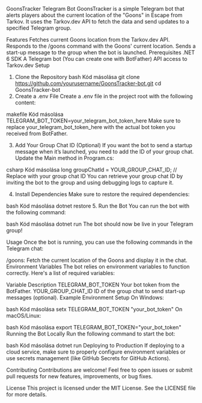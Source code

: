 GoonsTracker Telegram Bot
GoonsTracker is a simple Telegram bot that alerts players about the current location of the "Goons" in Escape from Tarkov. It uses the Tarkov.dev API to fetch the data and send updates to a specified Telegram group.

Features
Fetches current Goons location from the Tarkov.dev API.
Responds to the /goons command with the Goons' current location.
Sends a start-up message to the group when the bot is launched.
Prerequisites
.NET 6 SDK
A Telegram bot (You can create one with BotFather)
API access to Tarkov.dev
Setup
1. Clone the Repository
bash
Kód másolása
git clone https://github.com/yourusername/GoonsTracker-bot.git
cd GoonsTracker-bot
2. Create a .env File
Create a .env file in the project root with the following content:

makefile
Kód másolása
TELEGRAM_BOT_TOKEN=your_telegram_bot_token_here
Make sure to replace your_telegram_bot_token_here with the actual bot token you received from BotFather.

3. Add Your Group Chat ID (Optional)
If you want the bot to send a startup message when it’s launched, you need to add the ID of your group chat. Update the Main method in Program.cs:

csharp
Kód másolása
long groupChatId = YOUR_GROUP_CHAT_ID;  // Replace with your group chat ID
You can retrieve your group chat ID by inviting the bot to the group and using debugging logs to capture it.

4. Install Dependencies
Make sure to restore the required dependencies:

bash
Kód másolása
dotnet restore
5. Run the Bot
You can run the bot with the following command:

bash
Kód másolása
dotnet run
The bot should now be live in your Telegram group!

Usage
Once the bot is running, you can use the following commands in the Telegram chat:

/goons: Fetch the current location of the Goons and display it in the chat.
Environment Variables
The bot relies on environment variables to function correctly. Here's a list of required variables:

Variable	Description
TELEGRAM_BOT_TOKEN	Your bot token from the BotFather.
YOUR_GROUP_CHAT_ID	ID of the group chat to send start-up messages (optional).
Example Environment Setup
On Windows:

bash
Kód másolása
setx TELEGRAM_BOT_TOKEN "your_bot_token"
On macOS/Linux:

bash
Kód másolása
export TELEGRAM_BOT_TOKEN="your_bot_token"
Running the Bot Locally
Run the following command to start the bot:

bash
Kód másolása
dotnet run
Deploying to Production
If deploying to a cloud service, make sure to properly configure environment variables or use secrets management (like GitHub Secrets for GitHub Actions).

Contributing
Contributions are welcome! Feel free to open issues or submit pull requests for new features, improvements, or bug fixes.

License
This project is licensed under the MIT License. See the LICENSE file for more details.
